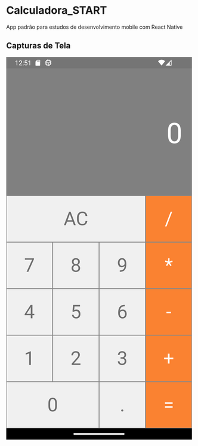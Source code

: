 # Calculadora_START
 App padrão para estudos de desenvolvimento mobile com React Native

## Capturas de Tela

![Tela Principal](calculator/screenshots/tela_principal.png)

